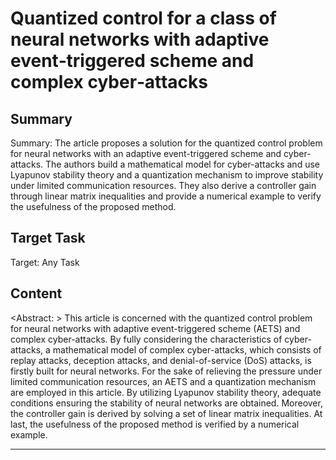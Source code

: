 # Quantized control for a class of neural networks with adaptive event‐triggered scheme and complex cyber‐attacks

## Summary

Summary: The article proposes a solution for the quantized control problem for neural networks with an adaptive event-triggered scheme and cyber-attacks. The authors build a mathematical model for cyber-attacks and use Lyapunov stability theory and a quantization mechanism to improve stability under limited communication resources. They also derive a controller gain through linear matrix inequalities and provide a numerical example to verify the usefulness of the proposed method.


## Target Task

Target: Any Task

## Content

<Abstract: > This article is concerned with the quantized control problem for neural networks with adaptive event-triggered scheme (AETS) and complex cyber-attacks. By fully considering the characteristics of cyber-attacks, a mathematical model of complex cyber-attacks, which consists of replay attacks, deception attacks, and denial-of-service (DoS) attacks, is firstly built for neural networks. For the sake of relieving the pressure under limited communication resources, an AETS and a quantization mechanism are employed in this article. By utilizing Lyapunov stability theory, adequate conditions ensuring the stability of neural networks are obtained. Moreover, the controller gain is derived by solving a set of linear matrix inequalities. At last, the usefulness of the proposed method is verified by a numerical example.



---

